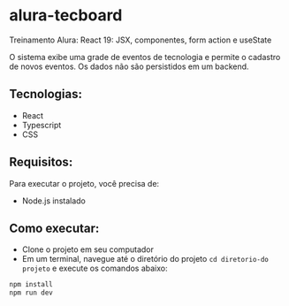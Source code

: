 # alura-tecboard

Treinamento Alura: React 19: JSX, componentes, form action e useState

O sistema exibe uma grade de eventos de tecnologia e permite o cadastro de novos eventos.
Os dados não são persistidos em um backend.

## Tecnologias:

- React
- Typescript
- CSS

## Requisitos:

Para executar o projeto, você precisa de:

- Node.js instalado

## Como executar:

- Clone o projeto em seu computador
- Em um terminal, navegue até o diretório do projeto `cd diretorio-do projeto` e execute os comandos abaixo:

```bash
npm install
npm run dev
```
